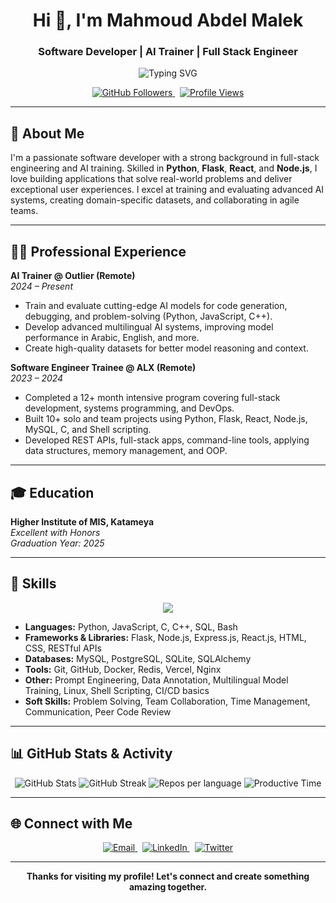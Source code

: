 <h1 align="center">Hi 👋, I'm Mahmoud Abdel Malek</h1>
<h3 align="center">Software Developer | AI Trainer | Full Stack Engineer</h3>

<p align="center">
  <img src="https://readme-typing-svg.demolab.com?font=Fira+Code&size=28&pause=1000&color=36BCF7&center=true&vCenter=true&width=470&lines=Building+AI+and+Full-Stack+Solutions;Python+%7C+Flask+%7C+React+%7C+Node.js;Passionate+about+problem+solving" alt="Typing SVG" />
</p>

<p align="center">
  <a href="https://github.com/mahmoud-malek?tab=followers">
    <img src="https://img.shields.io/github/followers/mahmoud-malek?label=Followers&style=social" alt="GitHub Followers" />
  </a>
  &nbsp;
  <a href="https://github.com/mahmoud-malek">
    <img src="https://komarev.com/ghpvc/?username=mahmoud-malek&style=flat-square&color=blue" alt="Profile Views" />
  </a>
</p>

---

## 🌟 About Me

I'm a passionate software developer with a strong background in full-stack engineering and AI training. Skilled in **Python**, **Flask**, **React**, and **Node.js**, I love building applications that solve real-world problems and deliver exceptional user experiences. I excel at training and evaluating advanced AI systems, creating domain-specific datasets, and collaborating in agile teams.

---

## 🧑‍💻 Professional Experience

**AI Trainer @ Outlier (Remote)**  
*2024 – Present*  
- Train and evaluate cutting-edge AI models for code generation, debugging, and problem-solving (Python, JavaScript, C++).
- Develop advanced multilingual AI systems, improving model performance in Arabic, English, and more.
- Create high-quality datasets for better model reasoning and context.

**Software Engineer Trainee @ ALX (Remote)**  
*2023 – 2024*  
- Completed a 12+ month intensive program covering full-stack development, systems programming, and DevOps.
- Built 10+ solo and team projects using Python, Flask, React, Node.js, MySQL, C, and Shell scripting.
- Developed REST APIs, full-stack apps, command-line tools, applying data structures, memory management, and OOP.

---

## 🎓 Education

**Higher Institute of MIS, Katameya**  
*Excellent with Honors*  
_Graduation Year: 2025_

---

## 🚀 Skills

<div align="center">
  <img src="https://skillicons.dev/icons?i=python,flask,react,nodejs,js,c,cpp,bash,html,css,mysql,postgres,sqlite,git,docker,redis,nginx,linux" />
</div>

- **Languages:** Python, JavaScript, C, C++, SQL, Bash
- **Frameworks & Libraries:** Flask, Node.js, Express.js, React.js, HTML, CSS, RESTful APIs
- **Databases:** MySQL, PostgreSQL, SQLite, SQLAlchemy
- **Tools:** Git, GitHub, Docker, Redis, Vercel, Nginx
- **Other:** Prompt Engineering, Data Annotation, Multilingual Model Training, Linux, Shell Scripting, CI/CD basics
- **Soft Skills:** Problem Solving, Team Collaboration, Time Management, Communication, Peer Code Review

---

## 📊 GitHub Stats & Activity

<div align="center">
  <img src="https://github-readme-stats.vercel.app/api?username=mahmoud-malek&show_icons=true&theme=radical" alt="GitHub Stats" />
  <img src="https://github-readme-streak-stats.herokuapp.com/?user=mahmoud-malek&theme=radical" alt="GitHub Streak" />
  <img src="https://github-profile-summary-cards.vercel.app/api/cards/repos-per-language?username=mahmoud-malek&theme=radical" alt="Repos per language" />
  <img src="https://github-profile-summary-cards.vercel.app/api/cards/productive-time?username=mahmoud-malek&theme=radical" alt="Productive Time" />
</div>

---

## 🌐 Connect with Me

<p align="center">
  <a href="mailto:information.mahmoud@gmail.com">
    <img src="https://img.shields.io/badge/Gmail-informational?logo=gmail&style=for-the-badge" alt="Email" />
  </a>
  &nbsp;
  <a href="https://linkedin.com/in/mahmoud-abdul-malik">
    <img src="https://img.shields.io/badge/LinkedIn-blue?logo=linkedin&style=for-the-badge" alt="LinkedIn" />
  </a>
  &nbsp;
  <a href="https://twitter.com/mahmoud_a_malik">
    <img src="https://img.shields.io/badge/Twitter-blue?logo=twitter&style=for-the-badge" alt="Twitter" />
  </a>
</p>

---

<p align="center"><b>Thanks for visiting my profile! Let's connect and create something amazing together.</b></p>
